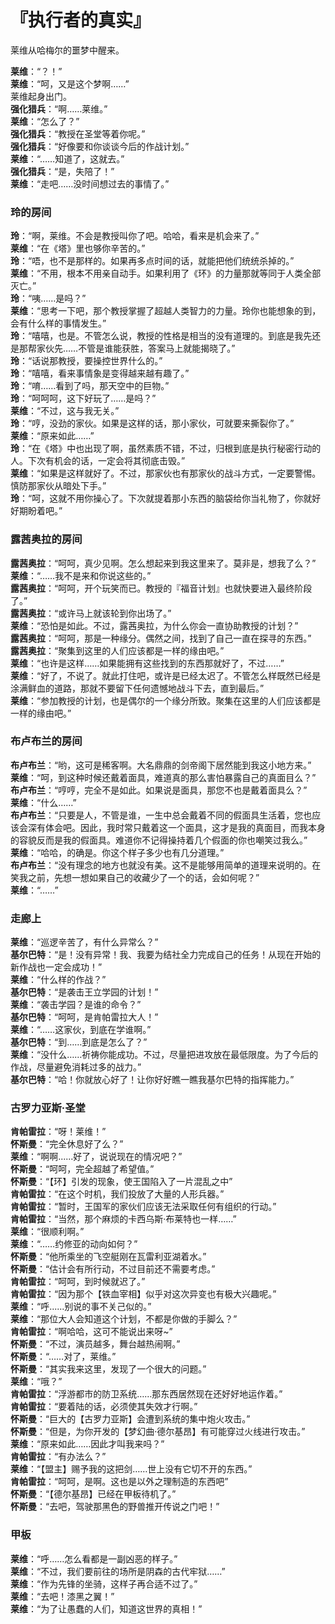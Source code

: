 # 『执行者的真实』

莱维从哈梅尔的噩梦中醒来。

**莱维**：“？！”  
**莱维**：“呵，又是这个梦啊……”  
莱维起身出门。  
**强化猎兵**：“啊……莱维。”  
**莱维**：“怎么了？”  
**强化猎兵**：“教授在圣堂等着你呢。”  
**强化猎兵**：“好像要和你谈谈今后的作战计划。”  
**莱维**：“……知道了，这就去。”  
**强化猎兵**：“是，失陪了！”  
**莱维**：“走吧……没时间想过去的事情了。”

### 玲的房间

**玲**：“啊，莱维。不会是教授叫你了吧。哈哈，看来是机会来了。”  
**莱维**：“在《塔》里也够你辛苦的。”  
**玲**：“唔，也不是那样的。如果再多点时间的话，就能把他们统统杀掉的。”  
**莱维**：“不用，根本不用亲自动手。如果利用了《环》的力量那就等同于人类全部灭亡。”  
**玲**：“咦……是吗？”  
**莱维**：“思考一下吧，那个教授掌握了超越人类智力的力量。玲你也能想象的到，会有什么样的事情发生。”  
**玲**：“嘻嘻，也是。不管怎么说，教授的性格是相当的没有道理的。到底是我先还是那帮家伙先……不管是谁能获胜，答案马上就能揭晓了。”  
**玲**：“话说那教授，要操控世界什么的。”  
**玲**：“嘻嘻，看来事情象是变得越来越有趣了。”  
**玲**：“唷……看到了吗，那天空中的巨物。”  
**玲**：“呵呵呵，这下好玩了……是吗？”  
**莱维**：“不过，这与我无关。”  
**玲**：“哼，没劲的家伙。如果是这样的话，那小家伙，可就要来撕裂你了。”  
**莱维**：“原来如此……”  
**玲**：“在《塔》中也出现了啊，虽然素质不错，不过，归根到底是执行秘密行动的人。下次有机会的话，一定会将其彻底击毁。”  
**莱维**：“如果是这样就好了。不过，那家伙也有那家伙的战斗方式，一定要警惕。慎防那家伙从暗处下手。”  
**玲**：“呵，这就不用你操心了。下次就提着那小东西的脑袋给你当礼物了，你就好好期盼着吧。”

### 露茜奥拉的房间

**露茜奥拉**：“呵呵，真少见啊。怎么想起来到我这里来了。莫非是，想我了么？”  
**莱维**：“……我不是来和你说这些的。”  
**露茜奥拉**：“呵呵，开个玩笑而已。教授的『福音计划』也就快要进入最终阶段了。”  
**露茜奥拉**：“或许马上就该轮到你出场了。”  
**莱维**：“恐怕是如此。不过，露茜奥拉，为什么你会一直协助教授的计划？”  
**露茜奥拉**：“呵呵，那是一种缘分。偶然之间，找到了自己一直在探寻的东西。”  
**露茜奥拉**：“聚集到这里的人们应该都是一样的缘由吧。”  
**莱维**：“也许是这样……如果能拥有这些找到的东西那就好了，不过……”  
**莱维**：“好了，不说了。就此打住吧，或许是已经太迟了。不管怎么样既然已经是涂满鲜血的道路，那就不要留下任何遗憾地战斗下去，直到最后。”  
**莱维**：“参加教授的计划，也是偶尔的一个缘分所致。聚集在这里的人们应该都是一样的缘由吧。”

### 布卢布兰的房间

**布卢布兰**：“哟，这可是稀客啊。大名鼎鼎的剑帝阁下居然能到我这小地方来。”  
**莱维**：“呵，到这种时候还戴着面具，难道真的那么害怕暴露自己的真面目么？”  
**布卢布兰**：“哼哼，完全不是如此。如果说是面具，那您不也是戴着面具么？”  
**莱维**：“什么……”  
**布卢布兰**：“只要是人，不管是谁，一生中总会戴着不同的假面具生活着，您也应该会深有体会吧。因此，我时常只戴着这一个面具，这才是我的真面目，而我本身的容貌反而是我的假面具。难道你不记得操持着几个假面的你也嘲笑过我么。”  
**莱维**：“哈哈，的确是。你这个样子多少也有几分道理。”  
**布卢布兰**：“没有理念的地方也就没有美。这不是能够用简单的道理来说明的。在笑我之前，先想一想如果自己的收藏少了一个的话，会如何呢？”  
**莱维**：“……”

### 走廊上

**莱维**：“巡逻辛苦了，有什么异常么？”  
**基尔巴特**：“是！没有异常！我、我要为结社全力完成自己的任务！从现在开始的新作战也一定会成功！”  
**莱维**：“什么样的作战？”  
**基尔巴特**：“是袭击王立学园的计划！”  
**莱维**：“袭击学园？是谁的命令？”  
**基尔巴特**：“呵呵，是肯帕雷拉大人！”  
**莱维**：“……这家伙，到底在学谁啊。”  
**基尔巴特**：“到……到底是怎么了？”  
**莱维**：“没什么……祈祷你能成功。不过，尽量把进攻放在最低限度。为了今后的作战，尽量避免消耗过多的战力。”  
**基尔巴特**：“哈！你就放心好了！让你好好瞧一瞧我基尔巴特的指挥能力。”

### 古罗力亚斯·圣堂

**肯帕雷拉**：“呀！莱维！”  
**怀斯曼**：“完全休息好了么？”  
**莱维**：“啊啊......好了，说说现在的情况吧？”  
**怀斯曼**：“呵呵，完全超越了希望值。”  
**怀斯曼**：“【环】引发的现象，使王国陷入了一片混乱之中”  
**肯帕雷拉**：“在这个时机，我们投放了大量的人形兵器。”  
**肯帕雷拉**：“暂时，王国军的家伙们应该无法采取任何有组织的行动。”  
**肯帕雷拉**：“当然，那个麻烦的卡西乌斯·布莱特也一样……”  
**莱维**：“很顺利啊。”  
**莱维**：“……约修亚的动向如何？”  
**怀斯曼**：“他所乘坐的飞空艇刚在瓦雷利亚湖着水。”  
**怀斯曼**：“估计会有所行动，不过目前还不需要考虑。”  
**肯帕雷拉**：“呵呵，到时候就迟了。”  
**肯帕雷拉**：“因为那个【铁血宰相】似乎对这次异变也有极大兴趣呢。”  
**莱维**：“呼......别说的事不关己似的。”  
**莱维**：“那位大人会知道这个计划，不都是你做的手脚么？”  
**肯帕雷拉**：“啊哈哈，这可不能说出来呀~”  
**怀斯曼**：“不过，演员越多，舞台越热闹啊。”  
**怀斯曼**：“……对了，莱维。”  
**怀斯曼**：“其实我来这里，发现了一个很大的问题。”  
**莱维**：“哦？”  
**肯帕雷拉**：“浮游都市的防卫系统……那东西居然现在还好好地运作着。”  
**肯帕雷拉**：“要着陆的话，必须使其失效才行啊。”  
**怀斯曼**：“巨大的【古罗力亚斯】会遭到系统的集中炮火攻击。”  
**怀斯曼**：“但是，为你开发的【梦幻曲·德尔基昂】有可能穿过火线进行攻击。”  
**莱维**：“原来如此……因此才叫我来吗？”  
**肯帕雷拉**：“有办法么？”  
**莱维**：“【盟主】赐予我的这把剑……世上没有它切不开的东西。”  
**肯帕雷拉**：“呵呵，是啊。这也是以外之理制造的东西吧”  
**怀斯曼**：“【德尔基昂】已经在甲板待机了。”  
**怀斯曼**：“去吧，驾驶那黑色的野兽推开传说之门吧！”

### 甲板

**莱维**：“呼……怎么看都是一副凶恶的样子。”  
**莱维**：“不过，我们要前往的场所是阴森的古代牢狱……”  
**莱维**：“作为先锋的坐骑，这样子再合适不过了。”  
**莱维**：“去吧！漆黑之翼！”  
**莱维**：“为了让愚蠢的人们，知道这世界的真相！”

